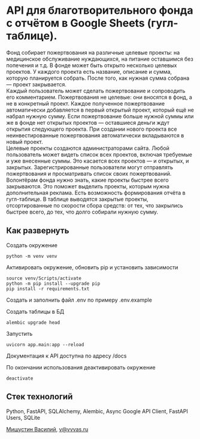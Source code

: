 # API для благотворительного фонда с отчётом в Google Sheets (гугл-таблице).  

Фонд собирает пожертвования на различные целевые проекты: на медицинское обслуживание нуждающихся, на питание оставшимся без попечения и т.д. В фонде может быть открыто несколько целевых проектов. У каждого проекта есть название, описание и сумма, которую планируется собрать. После того, как нужная сумма собрана — проект закрывается.  
Каждый пользователь может сделать пожертвование и сопроводить его комментарием. Пожертвования не целевые: они вносятся в фонд, а не в конкретный проект. Каждое полученное пожертвование автоматически добавляется в первый открытый проект, который ещё не набрал нужную сумму. Если пожертвование больше нужной суммы или же в фонде нет открытых проектов — оставшиеся деньги ждут открытия следующего проекта. При создании нового проекта все неинвестированные пожертвования автоматически вкладываются в новый проект.  
Целевые проекты создаются администраторами сайта. Любой пользователь может видеть список всех проектов, включая требуемые и уже внесенные суммы. Это касается всех проектов — и открытых, и закрытых. Зарегистрированные пользователи могут отправлять пожертвования и просматривать список своих пожертвований.  
Волонтёрам фонда нужно знать, какие проекты быстрее всего закрываются. Это поможет выделить проекты, которым нужна дополнительная реклама. Есть возможность формирования отчёта в гугл-таблице. В таблице выводятся закрытые проекты, отсортированные по скорости сбора средств: от тех, что закрылись быстрее всего, до тех, что долго собирали нужную сумму.  

## Как развернуть  

Создать окружение  
```  
python -m venv venv  
```  

Активировать окружение, обновить pip и установить зависимости  
```  
source venv/Scripts/activate  
python -m pip install --upgrade pip  
pip install -r requirements.txt  
```  

Создать и заполнить файл .env по примеру .env.example  

Создать таблицы в БД  
```  
alembic upgrade head  
```  

Запустить  
```  
uvicorn app.main:app --reload  
```  

Документация к API доступна по адресу /docs  

По окончании использования деактивировать окружение  
```  
deactivate  
```  

## Стек технологий  
Python, FastAPI, SQLAlchemy, Alembic, Async Google API Client, FastAPI Users, SQLite  

[Мишустин Василий](https://github.com/vvvas), v@vvvas.ru  
